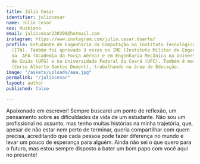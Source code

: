 ```yaml
---
title: Júlio Cesar
identifier: juliocesar
name: Júlio Cesar
sex: Muskiano
email: juliocesar230398@hotmail.com
instagram: https://www.instagram.com/julio.cesar.duarte/
profile: Estudante de Engenharia da Computação no Instituto Tecnológico de Aeronáutica
  (ITA). Também foi aprovado 3 vezes no IME (Instituto Militar de Engenharia), 2 vezes
  na  AFA (Academia da Força Aérea) e em Engenharia Mecânica na Universidade Federal
  de Goiás (UFG) e na Universidade Federal do Ceará (UFC). Também é membro do CASD
  (Curso Alberto Santos Dumont), trabalhando na área de Educação.
image: "/assets/uploads/aaa.jpg"
permalink: "/juliocesar"
layout: author
published: false

---
```

Apaixonado em escrever! Sempre buscarei um ponto de reflexão, um pensamento sobre as dificuldades da vida de um estudante. Não sou um profissional no assunto, mas tenho muitas histórias na minha trajetória, que, apesar de não estar nem perto de terminar, queria compartilhar com quem precisa, acreditando que cada pessoa pode fazer diferença no mundo e levar um pouco de esperança para alguém. Ainda não sei o que quero para o futuro, mas estou sempre disposto a bater um bom papo com você aqui no presente!